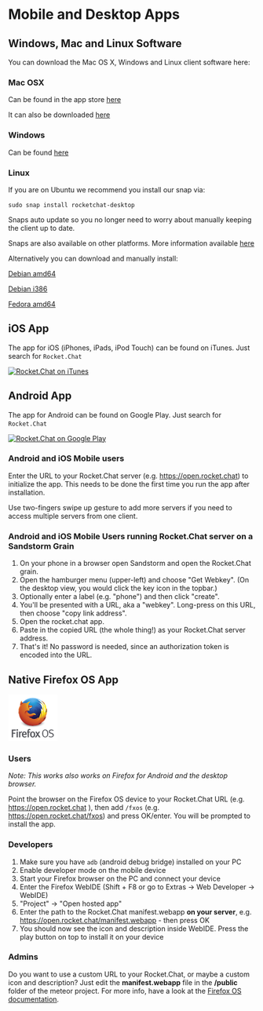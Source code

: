 # Mobile and Desktop Apps

## Windows, Mac and Linux Software

You can download the Mac OS X, Windows and Linux client software here:

### Mac OSX

Can be found in the app store [here](https://itunes.apple.com/app/rocket.chat/id1086818840)

It can also be downloaded [here](https://github.com/RocketChat/Rocket.Chat.Electron/releases/download/2.7.0/rocketchat-desktop-2.7.0.dmg)

### Windows

Can be found [here](https://github.com/RocketChat/Rocket.Chat.Electron/releases/download/2.7.0/rocketchat-desktop-setup-2.7.0.exe)

### Linux

If you are on Ubuntu we recommend you install our snap via:

```
sudo snap install rocketchat-desktop
```

Snaps auto update so you no longer need to worry about manually keeping the client up to date.

Snaps are also available on other platforms.  More information available [here](https://snapcraft.io/docs/core/install)

Alternatively you can download and manually install:

[Debian amd64](https://github.com/RocketChat/Rocket.Chat.Electron/releases/download/2.7.0/rocketchat-desktop_2.7.0_amd64.deb)

[Debian i386](https://github.com/RocketChat/Rocket.Chat.Electron/releases/download/2.7.0/rocketchat-desktop_2.7.0_i386.deb)

[Fedora amd64](https://github.com/RocketChat/Rocket.Chat.Electron/releases/download/2.7.0/rocketchat-desktop-2.7.0.rpm)

## iOS App

The app for iOS (iPhones, iPads, iPod Touch) can be found on iTunes. Just search for `Rocket.Chat`

[![Rocket.Chat on iTunes](http://linkmaker.itunes.apple.com/images/badges/en-us/badge_appstore-lrg.svg)](https://itunes.apple.com/us/app/rocket.chat/id1028869439?mt=8)

## Android App

The app for Android can be found on Google Play. Just search for `Rocket.Chat`

[![Rocket.Chat on Google Play](https://camo.githubusercontent.com/4cd0ed80662cc51c4203e457fdc3358d0df2e73e/68747470733a2f2f75706c6f61642e77696b696d656469612e6f72672f77696b6970656469612f636f6d6d6f6e732f7468756d622f352f35382f476f6f676c655f506c61795f6c6f676f5f323031352e504e472f32323070782d476f6f676c655f506c61795f6c6f676f5f323031352e504e47)](https://play.google.com/store/apps/details?id=com.konecty.rocket.chat)

### Android and iOS Mobile users

Enter the URL to your Rocket.Chat server (e.g. <https://open.rocket.chat>) to initialize the app.   This needs to be done the first time you run the app after installation.

Use two-fingers swipe up gesture to add more servers if you need to access multiple servers from one client.

### Android and iOS Mobile Users running Rocket.Chat server on a Sandstorm Grain

1. On your phone in a browser open Sandstorm and open the Rocket.Chat grain.
2. Open the hamburger menu (upper-left) and choose "Get Webkey". (On the desktop view, you would click the key icon in the topbar.)
3. Optionally enter a label (e.g. "phone") and then click "create".
4. You'll be presented with a URL, aka a "webkey". Long-press on this URL, then choose "copy link address".
5. Open the rocket.chat app.
6. Paste in the copied URL (the whole thing!) as your Rocket.Chat server address.
7. That's it! No password is needed, since an authorization token is encoded into the URL.

## Native Firefox OS App

![Rocket.Chat on Firefox OS](https://raw.githubusercontent.com/Sing-Li/bbug/master/images/firefoxos.png)

### Users

*Note: This works also works on Firefox for Android and the desktop browser.*

Point the browser on the Firefox OS device to your Rocket.Chat URL (e.g. <https://open.rocket.chat> ), then add ```/fxos``` (e.g. <https://open.rocket.chat/fxos>) and press OK/enter. You will be prompted to install the app.

### Developers

1. Make sure you have ```adb``` (android debug bridge) installed on your PC
2. Enable developer mode on the mobile device
3. Start your Firefox browser on the PC and connect your device
4. Enter the Firefox WebIDE (Shift + F8 or go to Extras -> Web Developer -> WebIDE)
5. "Project" -> "Open hosted app"
6. Enter the path to the Rocket.Chat manifest.webapp **on your server**, e.g. <https://open.rocket.chat/manifest.webapp> - then press OK
7. You should now see the icon and description inside WebIDE. Press the play button on top to install it on your device

### Admins

Do you want to use a custom URL to your Rocket.Chat, or maybe a custom icon and description?
Just edit the **manifest.webapp** file in the **/public** folder of the meteor project.
For more info, have a look at the [Firefox OS documentation](https://developer.mozilla.org/en-US/Apps/Build/Manifest).
